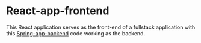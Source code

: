 # React-app-frontend

This React application serves as the front-end of a fullstack application with this [Spring-app-backend](https://github.com/000kev/spring-app-backend) code working as the backend.


